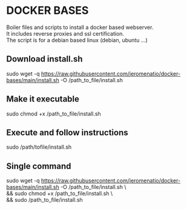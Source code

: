 # DOCKER BASES
Boiler files and scripts to install a docker based webserver.\
It includes reverse proxies and ssl certification.\
The script is for a debian based linux (debian, ubuntu ...)

## Download install.sh
sudo wget -q https://raw.githubusercontent.com/jeromenatio/docker-bases/main/install.sh -O /path_to_file/install.sh

## Make it executable
sudo chmod +x /path_to_file/install.sh

## Execute and follow instructions
sudo /path/tofile/install.sh

## Single command
sudo wget -q https://raw.githubusercontent.com/jeromenatio/docker-bases/main/install.sh -O /path_to_file/install.sh \\ \
&& sudo chmod +x /path_to_file/install.sh \\ \
&& sudo /path_to_file/install.sh
